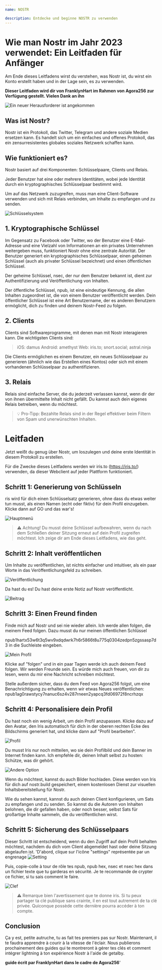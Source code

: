 ```yaml
---
name: NOSTR

description: Entdecke und beginne NOSTR zu verwenden
---
```


# Wie man Nostr im Jahr 2023 verwendet: Ein Leitfaden für Anfänger

Am Ende dieses Leitfadens wirst du verstehen, was Nostr ist, du wirst ein Konto erstellt haben und in der Lage sein, es zu verwenden.

**Dieser Leitfaden wird dir von FranklynHart im Rahmen von Agora256 zur Verfügung gestellt. Vielen Dank an ihn**

![Ein neuer Herausforderer ist angekommen](assets/1.jpeg)

## Was ist Nostr?

Nostr ist ein Protokoll, das Twitter, Telegram und andere soziale Medien ersetzen kann. Es handelt sich um ein einfaches und offenes Protokoll, das ein zensurresistentes globales soziales Netzwerk schaffen kann.

## Wie funktioniert es?

Nostr basiert auf drei Komponenten: Schlüsselpaare, Clients und Relais.

Jeder Benutzer hat eine oder mehrere Identitäten, wobei jede Identität durch ein kryptographisches Schlüsselpaar bestimmt wird.

Um auf das Netzwerk zuzugreifen, muss man eine Client-Software verwenden und sich mit Relais verbinden, um Inhalte zu empfangen und zu senden.

![Schlüsselsystem](assets/2.jpeg)

## 1. Kryptographische Schlüssel

Im Gegensatz zu Facebook oder Twitter, wo der Benutzer eine E-Mail-Adresse und eine Vielzahl von Informationen an ein privates Unternehmen weitergeben muss, funktioniert Nostr ohne eine zentrale Autorität. Der Benutzer generiert ein kryptographisches Schlüsselpaar, einen geheimen Schlüssel (auch als privater Schlüssel bezeichnet) und einen öffentlichen Schlüssel.

Der geheime Schlüssel, nsec, der nur dem Benutzer bekannt ist, dient zur Authentifizierung und Veröffentlichung von Inhalten.

Der öffentliche Schlüssel, npub, ist eine eindeutige Kennung, die allen Inhalten zugeordnet ist, die von einem Benutzer veröffentlicht werden. Dein öffentlicher Schlüssel ist eine Art Benutzername, der es anderen Benutzern ermöglicht, dich zu finden und deinem Nostr-Feed zu folgen.

## 2. Clients

Clients sind Softwareprogramme, mit denen man mit Nostr interagieren kann. Die wichtigsten Clients sind:

> iOS: damus
> Android: amethyst
> Web: iris.to; snort.social; astral.ninja

Die Clients ermöglichen es einem Benutzer, ein neues Schlüsselpaar zu generieren (ähnlich wie das Erstellen eines Kontos) oder sich mit einem vorhandenen Schlüsselpaar zu authentifizieren.

## 3. Relais

Relais sind einfache Server, die du jederzeit verlassen kannst, wenn dir der von ihnen übermittelte Inhalt nicht gefällt. Du kannst auch dein eigenes Relais betreiben, wenn du möchtest.

> 💡 Pro-Tipp: Bezahlte Relais sind in der Regel effektiver beim Filtern von Spam und unerwünschten Inhalten.

# Leitfaden

Jetzt weißt du genug über Nostr, um loszulegen und deine erste Identität in diesem Protokoll zu erstellen.

Für die Zwecke dieses Leitfadens werden wir iris.to (https://iris.to/) verwenden, da dieser Webclient auf jeder Plattform funktioniert.

## Schritt 1: Generierung von Schlüsseln

ris wird für dich einen Schlüsselsatz generieren, ohne dass du etwas weiter tun musst, als einen Namen (echt oder fiktiv) für dein Profil einzugeben. Klicke dann auf GO und das war's!

![Hauptmenü](assets/3.jpeg)

> ⚠️ Achtung! Du musst deine Schlüssel aufbewahren, wenn du nach dem Schließen deiner Sitzung erneut auf dein Profil zugreifen möchtest. Ich zeige dir am Ende dieses Leitfadens, wie das geht.

## Schritt 2: Inhalt veröffentlichen

Um Inhalte zu veröffentlichen, ist nichts einfacher und intuitiver, als ein paar Worte in das Veröffentlichungsfeld zu schreiben.

![Veröffentlichung](assets/4.jpeg)

Da hast du es! Du hast deine erste Notiz auf Nostr veröffentlicht.

![Beitrag](assets/5.jpeg)

## Schritt 3: Einen Freund finden

Finde mich auf Nostr und sei nie wieder allein. Ich werde allen folgen, die meinem Feed folgen. Dazu musst du nur meinen öffentlichen Schlüssel

npub1hartx53w6t3q5wv9xdqdwrk7h6r5866t8u775q0304zedpn5zgssasp7d3 in die Suchleiste eingeben.

![Mein Profil](assets/6.jpeg)

Klicke auf "folgen" und in ein paar Tagen werde ich auch deinem Feed folgen. Wir werden Freunde sein. Es würde mich auch freuen, von dir zu lesen, wenn du mir eine Nachricht schreiben möchtest.

Stelle außerdem sicher, dass du dem Feed von Agora256 folgst, um eine Benachrichtigung zu erhalten, wenn wir etwas Neues veröffentlichen: npub1ag0rawstycy7nanuc6sz4v287rneen2yapcq3fd06972f8ncrhzqx

## Schritt 4: Personalisiere dein Profil

Du hast noch ein wenig Arbeit, um dein Profil anzupassen. Klicke dazu auf den Avatar, den Iris automatisch für dich in der oberen rechten Ecke des Bildschirms generiert hat, und klicke dann auf "Profil bearbeiten".

![Profil](assets/7.jpeg)

Du musst Iris nur noch mitteilen, wo sie dein Profilbild und dein Banner im Internet finden kann. Ich empfehle dir, deinen Inhalt selbst zu hosten: Schütze, was dir gehört.

![Andere Option](assets/8.jpeg)

Wenn du möchtest, kannst du auch Bilder hochladen. Diese werden von Iris für dich auf nostr.build gespeichert, einem kostenlosen Dienst zur visuellen Inhaltsbereitstellung für Nostr.

Wie du sehen kannst, kannst du auch deinen Client konfigurieren, um Sats zu empfangen und zu senden. So kannst du die Autoren von Inhalten belohnen, die dir gefallen haben, oder noch besser, selbst Sats für großartige Inhalte sammeln, die du veröffentlichen wirst.

## Schritt 5: Sicherung des Schlüsselpaars

Dieser Schritt ist entscheidend, wenn du den Zugriff auf dein Profil behalten möchtest, nachdem du dich vom Client abgemeldet hast oder deine Sitzung abgelaufen ist.
'D'abord, clique sur l'icône "settings" représentée par un engrenage
![Setting](assets/9.jpeg)

Puis, copie-colle à tour de rôle tes npub, npub hex, nsec et nsec hex dans un fichier texte que tu garderas en sécurité. Je te recommande de crypter ce fichier, si tu sais comment le faire.

![Clef](assets/10.jpeg)

> ⚠️ Remarque bien l'avertissement que te donne iris. Si tu peux partager ta clé publique sans crainte, il en est tout autrement de ta clé privée. Quiconque possède cette dernière pourra accéder à ton compte.

## Conclusion

Ça y est, petite autruche, tu as fait tes premiers pas sur Nostr. Maintenant, il te faudra apprendre à courir à la vitesse de l'éclair. Nous publierons prochainement des guides qui te montreront à gérer tes clés et comment intégrer lightning à ton expérience Nostr à l'aide de getalby.

**guide écrit par FranklynHart dans le cadre de Agora256**'
